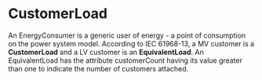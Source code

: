 # CustomerLoad

An EnergyConsumer is a generic user of energy - a  point of consumption on the power system model. 
According to IEC 61968-13, a MV  customer is a **CustomerLoad** and a LV customer is an **EquivalentLoad**. An EquivalentLoad has the attribute customerCount  having its value greater than one to indicate the number of customers attached.